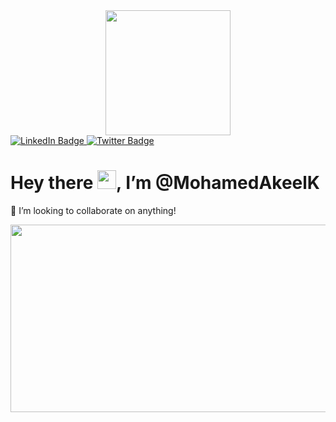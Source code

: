 <div id="header" align="center">
  <img src="https://media.giphy.com/media/RbDKaczqWovIugyJmW/giphy.gif" width="200"/>
</div>
<div align="center">
  <img src="https://komarev.com/ghpvc/?username=ohamedAkeelK&style=flat-square&color=blue" alt=""/>
</div>
<div id="badges">
  <a href="your-linkedin-URL">
    <img src="https://img.shields.io/badge/LinkedIn-blue?style=for-the-badge&logo=linkedin&logoColor=white" alt="LinkedIn Badge"/>
  </a>
  <a href="https://twitter.com/MohamedAkeelK">
    <img src="https://img.shields.io/badge/Twitter-orange?style=for-the-badge&logo=twitter&logoColor=white" alt="Twitter Badge"/>
  </a>
</div>


<h1>Hey there <img src="https://media.giphy.com/media/hvRJCLFzcasrR4ia7z/giphy.gif" width="30px"/>, I’m @MohamedAkeelK
</h1>

<p> 💞️ I’m looking to collaborate on anything! </p>


<div align="center">
  <img src="https://media.giphy.com/media/dWesBcTLavkZuG35MI/giphy.gif" width="600" height="300"/>
</div>
